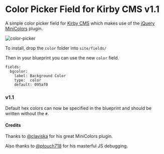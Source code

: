 # Color Picker Field for Kirby CMS v1.1

A simple color picker field for [Kirby CMS](http://getkirby.com/) which makes use of the [jQuery MiniColors](https://github.com/claviska/jquery-miniColors/) plugin.


![color-picker](https://cloud.githubusercontent.com/assets/4325127/6277766/9867c910-b85f-11e4-885c-b67b387552cb.gif)

To install, drop the `color` folder into `site/fields/`

Then in your blueprint you can use the new `color` field.

```
fields:
  bgcolor:
    label: Background Color
    type:  color
    default: 095af0
```


### v1.1
Default hex colors can now be specified in the blueprint and should be written without the `#`.


#### Credits
Thanks to [@claviska](https://github.com/claviska) for his great MiniColors plugin.

Also thanks to [@ptouch718](https://github.com/ptouch718) for his masterful JS debugging.
